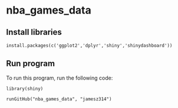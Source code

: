 # nba_games_data

## Install libraries

```install.packages(c('ggplot2','dplyr','shiny','shinydashboard'))```

## Run program
To run this program, run the following code:

```library(shiny)```

```runGitHub("nba_games_data", "jamesz314")```